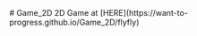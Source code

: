 <meta name="google-site-verification" content="VdIR7OzIgxcXrnvXkLeQK4MP86Ysnm3eHsqmmS2xwzk" />
# Game_2D
 2D Game at [HERE](https://want-to-progress.github.io/Game_2D/flyfly)
